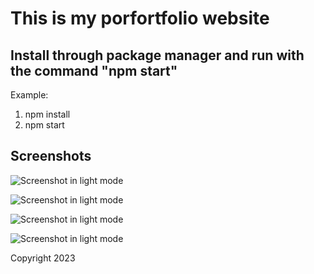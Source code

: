 # This is my porfortfolio website

## Install through package manager and run with the command "npm start"

Example:

1. npm install
2. npm start

## Screenshots

![Screenshot in light mode](https://github.com/mohdabdullahsaleem/mas/tree/main/screenshots/light-mode.jpeg)

![Screenshot in light mode](https://github.com/mohdabdullahsaleem/mas/tree/main/screenshots/dark-mode.jpeg)

![Screenshot in light mode](https://github.com/mohdabdullahsaleem/mas/tree/main/screenshots/light-mode-colour.jpeg)

![Screenshot in light mode](https://github.com/mohdabdullahsaleem/mas/tree/main/screenshots/dark-mode-colour.jpeg)

Copyright 2023
